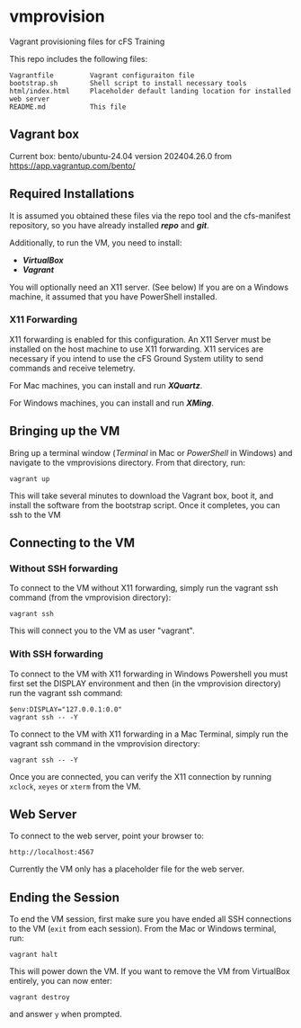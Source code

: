 # vmprovision
Vagrant provisioning files for cFS Training

This repo includes the following files:
```
Vagrantfile         Vagrant configuraiton file
bootstrap.sh        Shell script to install necessary tools
html/index.html     Placeholder default landing location for installed web server
README.md           This file
```

## Vagrant box
Current box: bento/ubuntu-24.04 version 202404.26.0 from https://app.vagrantup.com/bento/

## Required Installations
It is assumed you obtained these files via the repo tool and the cfs-manifest repository, so you have already installed **_repo_** and **_git_**.

Additionally, to run the VM, you need to install:
- **_VirtualBox_**
- **_Vagrant_**

You will optionally need an X11 server.  (See below)
If you are on a Windows machine, it assumed that you have PowerShell installed.

### X11 Forwarding
X11 forwarding is enabled for this configuration.  An X11 Server must be installed on the host machine to use X11 forwarding.
X11 services are necessary if you intend to use the cFS Ground System utility to send commands and receive telemetry.

For Mac machines, you can install and run **_XQuartz_**.

For Windows machines, you can install and run **_XMing_**.

## Bringing up the VM
Bring up a terminal window (_Terminal_ in Mac or _PowerShell_ in Windows) and navigate to the vmprovisions directory.
From that directory, run:
```
vagrant up
```
This will take several minutes to download the Vagrant box, boot it, and install the software from the bootstrap script.
Once it completes, you can ssh to the VM

## Connecting to the VM
### Without SSH forwarding
To connect to the VM without X11 forwarding, simply run the vagrant ssh command (from the vmprovision directory):
```
vagrant ssh
```

This will connect you to the VM as user "vagrant".

### With SSH forwarding
To connect to the VM with X11 forwarding in Windows Powershell you must first set the DISPLAY environment and then (in the vmprovision directory) run the vagrant ssh command:
```
$env:DISPLAY="127.0.0.1:0.0"
vagrant ssh -- -Y
```

To connect to the VM with X11 forwarding in a Mac Terminal, simply run the vagrant ssh command in the vmprovision directory:
```
vagrant ssh -- -Y
```

Once you are connected, you can verify the X11 connection by running ```xclock```, ```xeyes``` or ```xterm``` from the VM.

## Web Server
To connect to the web server, point your browser to:
```
http://localhost:4567
```
Currently the VM only has a placeholder file for the web server.

## Ending the Session
To end the VM session, first make sure you have ended all SSH connections to the VM (```exit``` from each session).  From the Mac or Windows terminal, run:
```
vagrant halt
```
This will power down the VM.  If you want to remove the VM from VirtualBox entirely, you can now enter:
```
vagrant destroy
```
and answer ```y``` when prompted.

